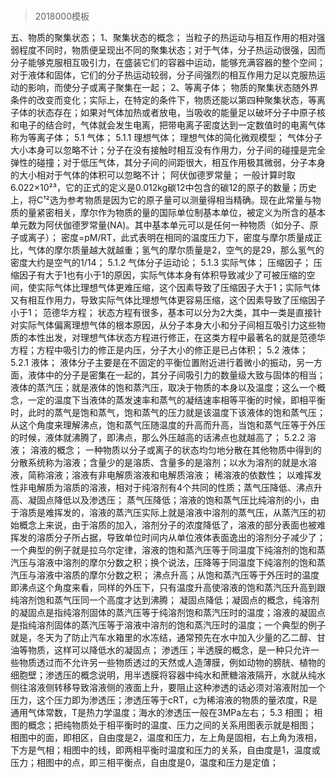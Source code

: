 # 
> 2018000模板


五、物质的聚集状态；
1、聚集状态的概念；
当粒子的热运动与相互作用的相对强弱程度不同时，物质便呈现出不同的聚集状态；对于气体，分子热运动很强，因而分子能够克服相互吸引力，在盛装它们的容器中运动，能够充满容器的整个空间；对于液体和固体，它们的分子热运动较弱，分子间强烈的相互作用力足以克服热运动的影响，而使分子或离子聚集在一起；
2、等离子体；
物质的聚集状态随外界条件的改变而变化；实际上，在特定的条件下，物质还能以第四种聚集状态，等离子体的状态存在；如果对气体加热或者放电，当吸收的能量足以破坏分子中原子核和电子的结合时，气体就会发生电离，把带电离子密度达到一定数值时的电离气体称为等离子体；
5.1 气体；
5.1.1 理想气体；
理想气体的简化微观模型；
气体分子大小本身可以忽略不计；分子在没有接触时相互没有作用力，分子间的碰撞是完全弹性的碰撞；对于低压气体，其分子间的间距很大，相互作用极其微弱，分子本身的大小相对于气体的体积可以忽略不计；
阿伏伽德罗常量；
一般计算时取6.022×10²³，它的正式的定义是0.012kg碳12中包含的碳12的原子的数量；历史上，将C¹²选为参考物质是因为它的原子量可以测量得相当精确。现在此常量与物质的量紧密相关，摩尔作为物质的量的国际单位制基本单位，被定义为所含的基本单元数为阿伏伽德罗常量(NA)。其中基本单元可以是任何一种物质（如分子、原子或离子）；
密度=pM/RT，此式表明在相同的温度压力下，密度与摩尔质量成正比，气体的摩尔质量越大就越重；氢气的摩尔质量是2，空气的是29，那么氢气的密度大约是空气的1/14；
5.1.2 气体分子运动论；
5.1.3 实际气体；
压缩因子；
压缩因子有大于1也有小于1的原因，实际气体本身有体积导致减少了可被压缩的空间，使实际气体比理想气体更难压缩，这个因素导致了压缩因子大于1；实际气体又有相互作用力，导致实际气体比理想气体更容易压缩，这个因素导致了压缩因子小于1；
范德华方程；
状态方程有很多，基本可以分为2大类，其中一类是直接针对实际气体偏离理想气体的根本原因，从分子本身大小和分子间相互吸引力这些物质的本性出发，对理想气体状态方程进行修正，在这类方程中最著名的就是范德华方程；方程中吸引力的修正是内压，分子大小的修正是已占体积；
5.2 液体；
5.2.1 液体；
液体分子主要是在不固定的平衡位置附近进行着微小的振动，另一方面，液体中的分子是密集在一起的，其分子间吸引力的数量级大致与固体的相当；
液体的蒸汽压；就是液体的饱和蒸汽压，取决于物质的本身以及温度；这么一个概念，一定的温度下当液体的蒸发速率和蒸气的凝结速率相等平衡的时候，即相平衡时，此时的蒸气是饱和蒸气，饱和蒸气的压力就是该温度下该液体的饱和蒸气压；从这个角度来理解沸点，饱和蒸气压随温度的升高而升高，当饱和蒸气压等于外压的时候，液体就沸腾了，即沸点，那么外压越高的话沸点也就越高了；
5.2.2 溶液；
溶液的概念；
一种物质以分子或离子的状态均匀地分散在其他物质中得到的分散系统称为溶液；含量少的是溶质、含量多的是溶剂；以水为溶剂的就是水溶液，简称溶液；溶液有非电解质溶液和电解质溶液；
稀溶液的依数性；
以难挥发性非电解质为溶质的溶液，相对于纯溶剂有4个共同的性质；蒸气压降低、沸点升高、凝固点降低以及渗透压；
蒸气压降低；溶液的饱和蒸气压比纯溶剂的小，由于溶质是难挥发的，溶液的蒸汽压实际上就是溶液中溶剂的蒸气压，从蒸汽压的初始概念上来说，由于溶质的加入，溶剂分子的浓度降低了，溶液的部分表面也被难挥发的溶质分子所占据，导致单位时间内从单位液体表面逸出的溶剂分子减少了；一个典型的例子就是拉乌尔定律，溶液的饱和蒸汽压等于同温度下纯溶剂的饱和蒸汽压与溶液中溶剂的摩尔分数之积；换个说法，压降等于同温度下纯溶剂的饱和蒸汽压与溶液中溶质的摩尔分数之积；
沸点升高；从饱和蒸汽压等于外压时的温度即沸点这个角度来看，同样的外压下，只有温度升高使溶液的饱和蒸汽压升高到跟纯溶剂饱和蒸气压同一个高度才达到沸腾；
凝固点降低；凝固点的概念，纯溶剂的凝固点是指纯溶剂固体的蒸汽压等于纯溶剂饱和蒸汽压时的温度；溶液的凝固点是指纯溶剂固体的蒸汽压等于溶液中溶剂的饱和蒸汽压时的温度；一个典型的例子就是，冬天为了防止汽车水箱里的水冻结，通常预先在水中加入少量的乙二醇、甘油等物质，这样可以降低水的凝固点；
渗透压；半透膜的概念，是一种只允许一些物质透过而不允许另一些物质透过的天然或人造薄膜，例如动物的膀胱、植物的细胞壁；渗透压的概念说明，用半透膜将容器中纯水和蔗糖溶液隔开，水就从纯水侧往溶液侧转移导致溶液侧的液面上升，要阻止这种渗透的话必须对溶液附加一个压力，这个压力即为渗透压；渗透压等于cRT，c为稀溶液的物质的量浓度，R是通用气体常数，T是热力学温度；海水的渗透压一般在3MPa左右；
5.3 相图；
相图的概念；把纯物质处于相平衡时的温度、压力之间的关系用图表示就是相图；
相图中的面，即相区，自由度是2，温度和压力，左上角是固相，右上角为液相，下方是气相；相图中的线，即两相平衡时温度和压力的关系，自由度是1，温度或压力；相图中的点，即三相平衡点，自由度是0，温度和压力是定值；

